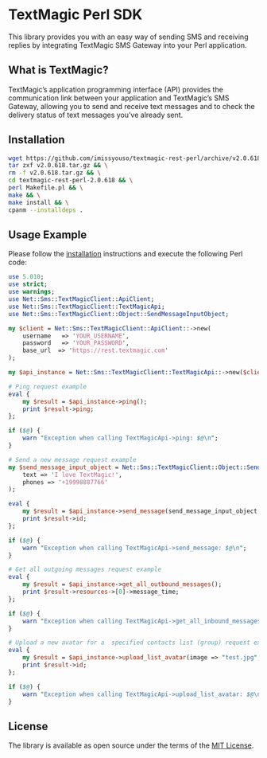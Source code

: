 [comment]: <> (HEAD)
# TextMagic Perl SDK

This library provides you with an easy way of sending SMS and receiving replies by integrating TextMagic SMS Gateway into your Perl application.

## What is TextMagic?
TextMagic’s application programming interface (API) provides the communication link between your application and TextMagic’s SMS Gateway, allowing you to send and receive text messages and to check the delivery status of text messages you’ve already sent.


[comment]: <> (/HEAD)
## Installation

```bash
wget https://github.com/imissyouso/textmagic-rest-perl/archive/v2.0.618.tar.gz && \
tar zxf v2.0.618.tar.gz && \
rm -f v2.0.618.tar.gz && \
cd textmagic-rest-perl-2.0.618 && \
perl Makefile.pl && \
make && \
make install && \
cpanm --installdeps .
```

## Usage Example

Please follow the [installation](#installation) instructions and execute the following Perl code:

```perl
use 5.010;
use strict;
use warnings;
use Net::Sms::TextMagicClient::ApiClient;
use Net::Sms::TextMagicClient::TextMagicApi;
use Net::Sms::TextMagicClient::Object::SendMessageInputObject;

my $client = Net::Sms::TextMagicClient::ApiClient::->new(
    username   => 'YOUR_USERNAME',
    password   => 'YOUR_PASSWORD',
    base_url  => 'https://rest.textmagic.com'
);

my $api_instance = Net::Sms::TextMagicClient::TextMagicApi::->new($client);

# Ping request example
eval {
    my $result = $api_instance->ping();
    print $result->ping;
};

if ($@) {
    warn "Exception when calling TextMagicApi->ping: $@\n";
}

# Send a new message request example
my $send_message_input_object = Net::Sms::TextMagicClient::Object::SendMessageInputObject->new(
    text => 'I love TextMagic!',
    phones => '+19998887766'
);

eval {
    my $result = $api_instance->send_message(send_message_input_object => $send_message_input_object);
    print $result->id;
};

if ($@) {
    warn "Exception when calling TextMagicApi->send_message: $@\n";
}

# Get all outgoing messages request example
eval {
    my $result = $api_instance->get_all_outbound_messages();
    print $result->resources->[0]->message_time;
};

if ($@) {
    warn "Exception when calling TextMagicApi->get_all_inbound_messages: $@\n";
}

# Upload a new avatar for a  specified contacts list (group) request example (3223 it is sample list ID)
eval {
    my $result = $api_instance->upload_list_avatar(image => "test.jpg", id => 3223);
    print $result->id;
};

if ($@) {
    warn "Exception when calling TextMagicApi->upload_list_avatar: $@\n";
}

```
[comment]: <> (FOOTER)
## License
The library is available as open source under the terms of the [MIT License](http://opensource.org/licenses/MIT).

[comment]: <> (/FOOTER)